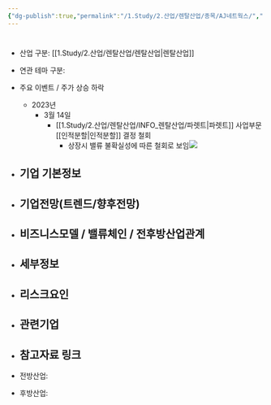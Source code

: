 ```yaml
---
{"dg-publish":true,"permalink":"/1.Study/2.산업/렌탈산업/종목/AJ네트웍스/","created":"2024-11-20T21:02:27.997+09:00","updated":"2025-06-03T20:07:20.078+09:00"}
---
```


#

- 산업 구분: [[1.Study/2.산업/렌탈산업/렌탈산업\|렌탈산업]]


- 연관 테마 구분: 



- 주요 이벤트  /  주가 상승 하락
	- 2023년
		- 3월 14일
			- [[1.Study/2.산업/렌탈산업/INFO_렌탈산업/파렛트\|파렛트]] 사업부문 [[인적분할\|인적분할]] 결정 철회
				- 상장시 밸류 불확실성에 따른 철회로 보임![](https://i.imgur.com/mPT4Rie.png)





- 기업 기본정보
	- 





 - 기업전망(트렌드/향후전망)
	- 





- 비즈니스모델 / 밸류체인 / 전후방산업관계
	- 





- 세부정보
	- 





- 리스크요인
	- 





- 관련기업
	- 




- 참고자료 링크
	- 





- 전방산업: 


- 후방산업: 